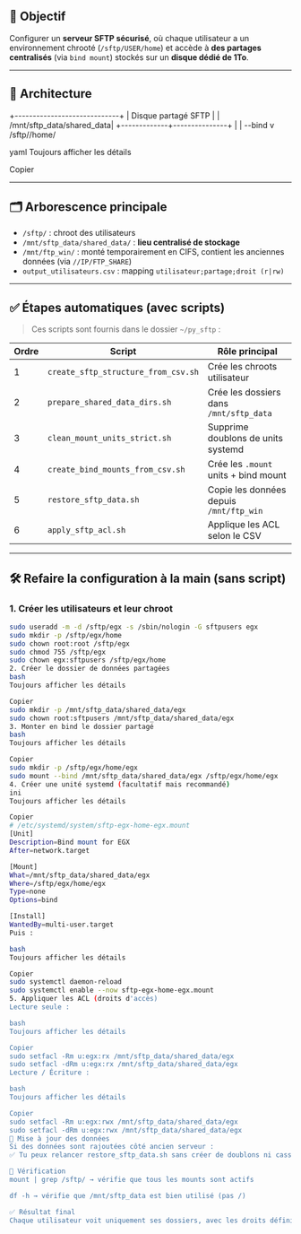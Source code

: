 ## 🎯 Objectif

Configurer un **serveur SFTP sécurisé**, où chaque utilisateur a un environnement chrooté (`/sftp/USER/home`) et accède à **des partages centralisés** (via `bind mount`) stockés sur un **disque dédié de 1To**.

---

## 🧩 Architecture

+-----------------------------+
| Disque partagé SFTP |
| /mnt/sftp_data/shared_data|
+-------------+---------------+
|
| --bind
v
/sftp/<utilisateur>/home/<partage>

yaml
Toujours afficher les détails

Copier

---

## 🗂️ Arborescence principale

- `/sftp/` : chroot des utilisateurs
- `/mnt/sftp_data/shared_data/` : **lieu centralisé de stockage**
- `/mnt/ftp_win/` : monté temporairement en CIFS, contient les anciennes données (via `//IP/FTP_SHARE`)
- `output_utilisateurs.csv` : mapping `utilisateur;partage;droit (r|rw)`

---

## ✅ Étapes automatiques (avec scripts)

> Ces scripts sont fournis dans le dossier `~/py_sftp` :

| Ordre | Script                             | Rôle principal |
|-------|------------------------------------|----------------|
| 1     | `create_sftp_structure_from_csv.sh`| Crée les chroots utilisateur |
| 2     | `prepare_shared_data_dirs.sh`      | Crée les dossiers dans `/mnt/sftp_data` |
| 3     | `clean_mount_units_strict.sh`      | Supprime doublons de units systemd |
| 4     | `create_bind_mounts_from_csv.sh`   | Crée les `.mount` units + bind mount |
| 5     | `restore_sftp_data.sh`             | Copie les données depuis `/mnt/ftp_win` |
| 6     | `apply_sftp_acl.sh`                | Applique les ACL selon le CSV |

---

## 🛠️ Refaire la configuration à la main (sans script)

### 1. Créer les utilisateurs et leur chroot

```bash
sudo useradd -m -d /sftp/egx -s /sbin/nologin -G sftpusers egx
sudo mkdir -p /sftp/egx/home
sudo chown root:root /sftp/egx
sudo chmod 755 /sftp/egx
sudo chown egx:sftpusers /sftp/egx/home
2. Créer le dossier de données partagées
bash
Toujours afficher les détails

Copier
sudo mkdir -p /mnt/sftp_data/shared_data/egx
sudo chown root:sftpusers /mnt/sftp_data/shared_data/egx
3. Monter en bind le dossier partagé
bash
Toujours afficher les détails

Copier
sudo mkdir -p /sftp/egx/home/egx
sudo mount --bind /mnt/sftp_data/shared_data/egx /sftp/egx/home/egx
4. Créer une unité systemd (facultatif mais recommandé)
ini
Toujours afficher les détails

Copier
# /etc/systemd/system/sftp-egx-home-egx.mount
[Unit]
Description=Bind mount for EGX
After=network.target

[Mount]
What=/mnt/sftp_data/shared_data/egx
Where=/sftp/egx/home/egx
Type=none
Options=bind

[Install]
WantedBy=multi-user.target
Puis :

bash
Toujours afficher les détails

Copier
sudo systemctl daemon-reload
sudo systemctl enable --now sftp-egx-home-egx.mount
5. Appliquer les ACL (droits d'accès)
Lecture seule :

bash
Toujours afficher les détails

Copier
sudo setfacl -Rm u:egx:rx /mnt/sftp_data/shared_data/egx
sudo setfacl -dRm u:egx:rx /mnt/sftp_data/shared_data/egx
Lecture / Écriture :

bash
Toujours afficher les détails

Copier
sudo setfacl -Rm u:egx:rwx /mnt/sftp_data/shared_data/egx
sudo setfacl -dRm u:egx:rwx /mnt/sftp_data/shared_data/egx
🔁 Mise à jour des données
Si des données sont rajoutées côté ancien serveur :
✅ Tu peux relancer restore_sftp_data.sh sans créer de doublons ni casser les accès.

🧪 Vérification
mount | grep /sftp/ → vérifie que tous les mounts sont actifs

df -h → vérifie que /mnt/sftp_data est bien utilisé (pas /)

✅ Résultat final
Chaque utilisateur voit uniquement ses dossiers, avec les droits définis, et les données sont sur le disque de 1To.

